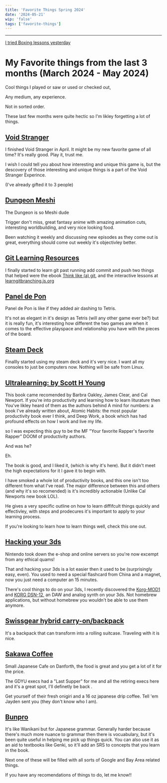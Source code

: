 ```yaml
---
title: 'Favorite Things Spring 2024'
date: '2024-05-21'
wip: 'false'
tags: ['favorite-things']
---
```


---

[I tried Boxing lessons yesterday](https://youtu.be/F8mOXnWOrhw?si=UwW-cT4u14irsKdB)

# My Favorite things from the last 3 months (March 2024 - May 2024)

Cool things I played or saw or used or checked out,

Any medium, any experience.

Not in sorted order.

These last few months were quite hectic so I'm likley forgetting a lot of things.

## [Void Stranger](https://system-erasure.itch.io/void-stranger)

I finished Void Stranger in April. It might be my new favorite game of all time? It's really good. Play it, trust me.

I wish I could tell you about how interesting and unique this game is, but the descovery of those interesting and unique things is a part of the Void Stranger Experince.

(I've already gifted it to 3 people)

## [Dungeon Meshi](https://myanimelist.net/anime/52701/Dungeon_Meshi)

The Dungeon is so Meshi dude

Trigger don't miss, great fantasy anime with amazing animation cuts, interesting worldbuilding, and very nice looking food.

Been watching it weekly and discussing new episodes as they come out is great, everything should come out weekly it's objectivley better.

## [Git Learning Resources]()

I finally started to learn git past running add commit and push
two things that helped were the ebook [Think like (a) git](https://think-like-a-git.net/), and the interactive lessons at [learngitbranching.js.org](https://learngitbranching.js.org/)

## [Panel de Pon](https://www.mobygames.com/game/41241/panel-de-pon/)

Panel de Pon is like if they added air dashing to Tetris.

It's not as elegant in it's design as Tetris (will any other game ever be?) but it is really fun, it's interesting how different the two games are when it comes to the effective playspace and relationship you have with the pieces of the board.

## [Steam Deck](https://store.steampowered.com/steamdeck)

Finallly started using my steam deck and it's very nice. I want all my consoles to just be computers now. Nothing will be safe from Linux.

## [Ultralearning: by Scott H Young](https://www.goodreads.com/en/book/show/44770129)

This book came recomended by Barbra Oakley, James Clear, and Cal Newport. If you're into productivity and learning how to learn liturature then You've likley heard of them as the authors behind A mind for numbers: a book I've already written about, Atomic Habits: the most popular productivity book ever I think, and Deep Work, a book which has had profound effects on how I work and live my life.

so I was expecting this guy to be the MF "Your favorite Rapper's favorite Rapper" DOOM of productivity authors.

And was he?

Eh.

The book is good, and I liked it, (which is why it's here). But it didn't meet the high expectations for it I gave it to begin with.

I have smoked a whole lot of productivity books, and this one isn't too different from what I've read. The major difference between this and others (and why it's so recomended) is it's incredibly actionable (Unlike Cal Newports new book LOL).

He gives a very specific outline on how to learn diffifcult things quickly and effectivley, with steps and prodecures it's important to apply to your learning process.

If you're looking to learn how to learn things well, check this one out.

## [Hacking your 3ds](https://3ds.hacks.guide/)

Nintendo took down the e-shop and online servers so you're now excempt from any ethical quams!

That and hacking your 3ds is a lot easier then it used to be (surprisingly easy, even). You used to need a special flashcard from China and a magnet, now you just need a computer an 15 minutes.

There's cool things to do on your 3ds, I recently discovered the [Korg-MOD1](https://www.korg.com/us/products/synthesizers/korg_m01d/) and [KORG DSN-12](https://www.korg.com/us/products/synthesizers/korg_dsn12/index.php), an DAW and analog synth on your 3ds. Not homebrew applications, but without homebrew you wouldn't be able to use them anymore.

## [Swissgear hybrid carry-on/backpack](https://www.swissgear.ca/en/swissgear-0961-wheeled-15-inch-laptop-backpack-black)

It's a backpack that can transform into a rolling suitcase. Traveling with it is nice.

## [Sakawa Coffee](http://sakawacoffee.com/)

Small Japanese Cafe on Danforth, the food is great and you get a lot of it for the price.

The GDYU execs had a "Last Supper" for me and all the retiring execs here and it's a great spot, I'll definetly be back .

Get yourself of their fresh onigiri and a 16 oz japanese drip coffee. Tell 'em Jayden sent you (they don't know who I am).

## [Bunpro](https://bunpro.jp)

It's like Wanikani but for Japanese grammar. Generally harder because there's much more nuance to grammar then there is vocuabulary, but it's been quite useful in helping me pick up things quick. You can also use it as an aid to textbooks like Genki, so it'll add an SRS to concepts that you learn in the book.

Next one of these will be filled with all sorts of Google and Bay Area related things.

If you have any recomendations of things to do, let me know!!
